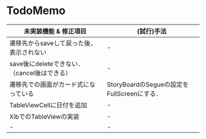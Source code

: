 # TodoMemo

|  未実装機能 & 修正項目  |  (試行)手法  |
| ------- | ------- | 
|  遷移先からsaveして戻った後，表示されない  |  -  |
|  save後にdeleteできない．（cancel後はできる）  |  -　|
|  遷移先での画面がカード式になっている  |  StoryBoardのSegueの設定をFullScreenにする．  | 
|  TableViewCellに日付を追加  | - |
|  XibでのTableViewの実装  |  -  | 
|  -  |  -  | 
